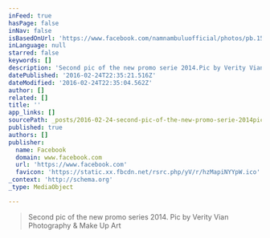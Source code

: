 ```yaml
---
inFeed: true
hasPage: false
inNav: false
isBasedOnUrl: 'https://www.facebook.com/namnambuluofficial/photos/pb.155442354520107.-2207520000.1456353101./771236966273973/?type=3&theater'
inLanguage: null
starred: false
keywords: []
description: 'Second pic of the new promo serie 2014.Pic by Verity Vian Photography & Make Up Art'
datePublished: '2016-02-24T22:35:21.516Z'
dateModified: '2016-02-24T22:35:04.562Z'
author: []
related: []
title: ''
app_links: []
sourcePath: _posts/2016-02-24-second-pic-of-the-new-promo-serie-2014pic-by-verity-vian-ph.md
published: true
authors: []
publisher:
  name: Facebook
  domain: www.facebook.com
  url: 'https://www.facebook.com'
  favicon: 'https://static.xx.fbcdn.net/rsrc.php/yV/r/hzMapiNYYpW.ico'
_context: 'http://schema.org'
_type: MediaObject

---
```

> Second pic of the new promo series 2014\. Pic by Verity Vian Photography & Make Up Art